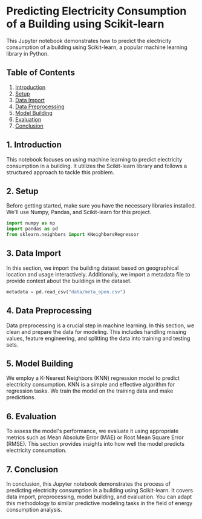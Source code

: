 # Predicting Electricity Consumption of a Building using Scikit-learn

This Jupyter notebook demonstrates how to predict the electricity consumption of a building using Scikit-learn, a popular machine learning library in Python.

## Table of Contents

1. [Introduction](#introduction)
2. [Setup](#setup)
3. [Data Import](#data-import)
4. [Data Preprocessing](#data-preprocessing)
5. [Model Building](#model-building)
6. [Evaluation](#evaluation)
7. [Conclusion](#conclusion)

## 1. Introduction <a name="introduction"></a>

This notebook focuses on using machine learning to predict electricity consumption in a building. It utilizes the Scikit-learn library and follows a structured approach to tackle this problem.

## 2. Setup <a name="setup"></a>

Before getting started, make sure you have the necessary libraries installed. We'll use Numpy, Pandas, and Scikit-learn for this project.

```python
import numpy as np
import pandas as pd
from sklearn.neighbors import KNeighborsRegressor
```

## 3. Data Import <a name="data-import"></a>
In this section, we import the building dataset based on geographical location and usage interactively. Additionally, we import a metadata file to provide context about the buildings in the dataset.

```python
metadata = pd.read_csv("data/meta_open.csv")
```
## 4. Data Preprocessing <a name="data-preprocessing"></a>
Data preprocessing is a crucial step in machine learning. In this section, we clean and prepare the data for modeling. This includes handling missing values, feature engineering, and splitting the data into training and testing sets.

## 5. Model Building <a name="model-building"></a>
We employ a K-Nearest Neighbors (KNN) regression model to predict electricity consumption. KNN is a simple and effective algorithm for regression tasks. We train the model on the training data and make predictions.

## 6. Evaluation <a name="evaluation"></a>
To assess the model's performance, we evaluate it using appropriate metrics such as Mean Absolute Error (MAE) or Root Mean Square Error (RMSE). This section provides insights into how well the model predicts electricity consumption.

## 7. Conclusion <a name="conclusion"></a>
In conclusion, this Jupyter notebook demonstrates the process of predicting electricity consumption in a building using Scikit-learn. It covers data import, preprocessing, model building, and evaluation. You can adapt this methodology to similar predictive modeling tasks in the field of energy consumption analysis.

